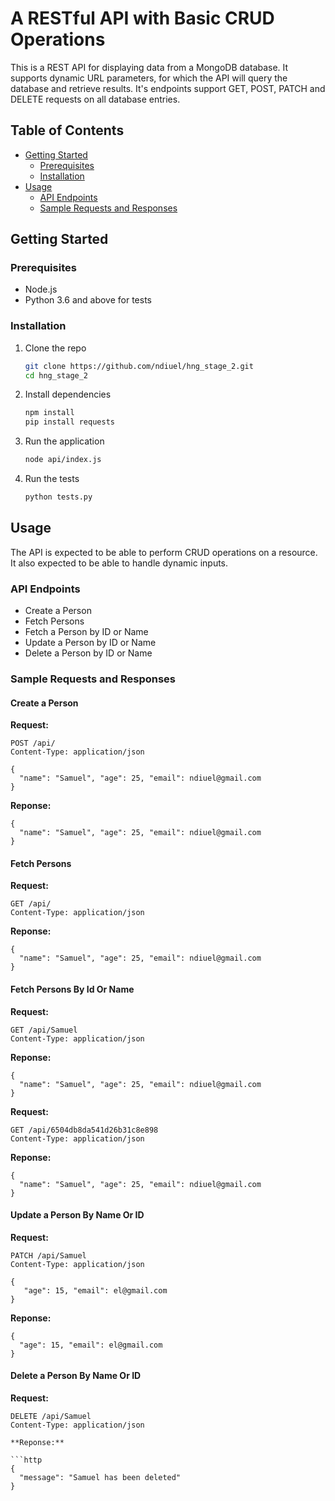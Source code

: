 # A RESTful API with Basic CRUD Operations

This is a REST API for displaying data from a MongoDB database. It supports dynamic URL parameters, for which the API will query the database and retrieve results. It's endpoints support GET, POST, PATCH and DELETE requests on all database entries.


## Table of Contents

- [Getting Started](#getting-started)
  - [Prerequisites](#prerequisites)
  - [Installation](#installation)
- [Usage](#usage)
  - [API Endpoints](#api-endpoints)
  - [Sample Requests and Responses](#sample-requests-and-responses)

## Getting Started

### Prerequisites

- Node.js
- Python 3.6 and above for tests

### Installation

1. Clone the repo
   ```bash
   git clone https://github.com/ndiuel/hng_stage_2.git
   cd hng_stage_2
   ```
2. Install dependencies
   ```bash
   npm install
   pip install requests 
   ```
4. Run the application
   ```bash
   node api/index.js 
   ```
4. Run the tests
   ```bash
   python tests.py
   ```

## Usage

The API is expected to be able to perform CRUD operations on a resource. It also expected to be able to handle dynamic inputs.

### API Endpoints

- Create a Person
- Fetch Persons
- Fetch a Person by ID or Name
- Update a Person by ID or Name
- Delete a Person by ID or Name


### Sample Requests and Responses

#### Create a Person

**Request:**

```http
POST /api/
Content-Type: application/json

{
  "name": "Samuel", "age": 25, "email": ndiuel@gmail.com
}
```

**Reponse:**

```http
{
  "name": "Samuel", "age": 25, "email": ndiuel@gmail.com
}
```

#### Fetch Persons

**Request:**

```http
GET /api/
Content-Type: application/json
```

**Reponse:**

```http
{
  "name": "Samuel", "age": 25, "email": ndiuel@gmail.com
}
```

#### Fetch Persons By Id Or Name

**Request:**

```http
GET /api/Samuel
Content-Type: application/json
```

**Reponse:**

```http
{
  "name": "Samuel", "age": 25, "email": ndiuel@gmail.com
}
```

**Request:**

```http
GET /api/6504db8da541d26b31c8e898
Content-Type: application/json
```

**Reponse:**

```http
{
  "name": "Samuel", "age": 25, "email": ndiuel@gmail.com
}
```

#### Update a Person By Name Or ID

**Request:**

```http
PATCH /api/Samuel
Content-Type: application/json

{
   "age": 15, "email": el@gmail.com
}
```

**Reponse:**

```http
{
  "age": 15, "email": el@gmail.com
}
```

#### Delete a Person By Name Or ID

**Request:**

```http
DELETE /api/Samuel
Content-Type: application/json

**Reponse:**

```http
{
  "message": "Samuel has been deleted"
}
```